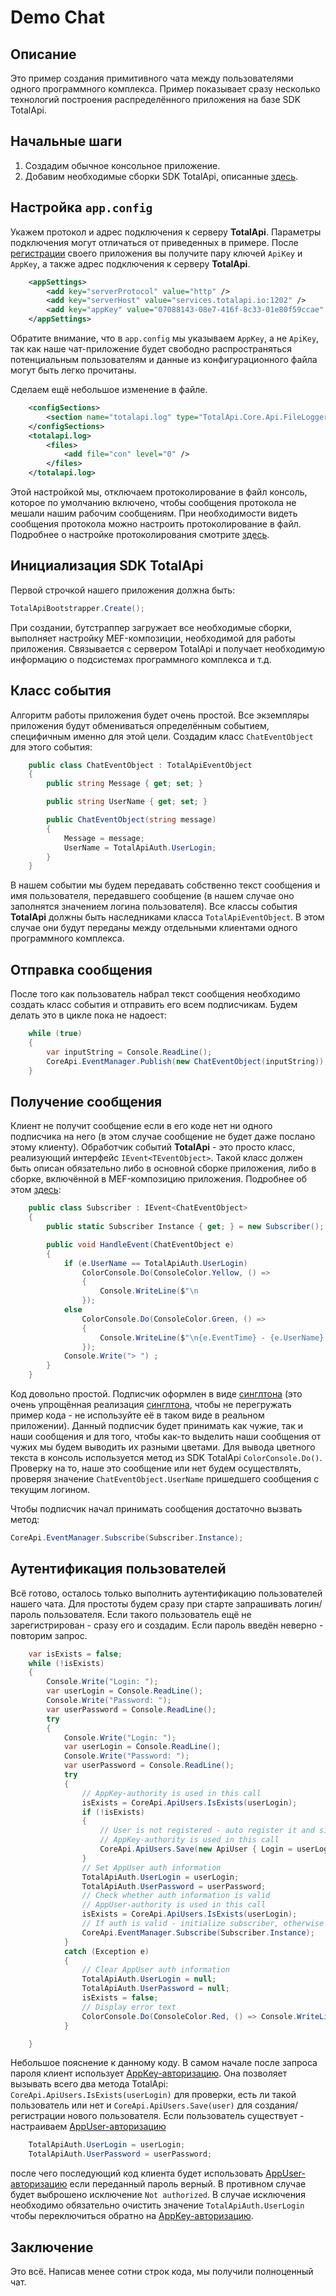 Demo Chat
=========

Описание
--------
Это пример создания примитивного чата между пользователями одного программного комплекса. Пример показывает сразу несколько технологий  построения распределённого приложения на базе SDK TotalApi.

Начальные шаги
-------------
1. Создадим обычное консольное приложение.
2. Добавим необходимые сборки SDK TotalApi, описанные [здесь](https://github.com/TotalApi/SDK-dNet#3-include-the-sdk-modules).

Настройка `app.config`
----------------------
Укажем протокол и адрес подключения к серверу **TotalApi**. Параметры подключения могут отличаться от приведенных в примере.
После [регистрации](http://billing.totalapi.io) своего приложения вы получите пару ключей `ApiKey` и `AppKey`, а также адрес подключения к серверу **TotalApi**. 
```xml
    <appSettings>
        <add key="serverProtocol" value="http" />
        <add key="serverHost" value="services.totalapi.io:1202" />
        <add key="appKey" value="07088143-08e7-416f-8c33-01e80f59ccae" />
    </appSettings>
```
Обратите внимание, что в `app.config` мы указываем `AppKey`, а не `ApiKey`, так как наше чат-приложение будет свободно распространяться потенциальным пользователям и данные из конфигурационного файла могут быть легко прочитаны.

Сделаем ещё небольшое изменение в файле.  
```xml
    <configSections>
        <section name="totalapi.log" type="TotalApi.Core.Api.FileLoggerConfiguration, TotalApi.Core" />
    </configSections>
    <totalapi.log>
        <files>
            <add file="con" level="0" />
        </files>
    </totalapi.log>
```
Этой настройкой мы, отключаем протоколирование в файл консоль, которое по умолчанию включено, чтобы сообщения протокола не мешали нашим рабочим сообщениям. При необходимости видеть сообщения протокола можно настроить протоколирование в файл. Подробнее о настройке протоколирования смотрите [здесь](https://github.com/TotalApi/SDK-dNet/blob/master/documentation/sdksettings.md#appllication-log-parameters).

Инициализация SDK TotalApi
--------------------------
Первой строчкой нашего приложения должна быть:
```C#
TotalApiBootstrapper.Create();
```
При создании, бутстраппер загружает все необходимые сборки, выполняет настройку MEF-композиции, необходимой для работы приложения. Связывается с сервером TotalApi и получает необходимую информацию о подсистемах программного комплекса и т.д.   


Класс события
-------------
Алгоритм работы приложения будет очень простой. Все экземпляры приложения будут обмениваться определённым событием, специфичным именно для этой цели. 
Создадим класс `ChatEventObject` для этого события:
```C#
    public class ChatEventObject : TotalApiEventObject
    {
        public string Message { get; set; }

        public string UserName { get; set; }

        public ChatEventObject(string message)
        {
            Message = message;
            UserName = TotalApiAuth.UserLogin;
        }
    }
``` 
В нашем событии мы будем передавать собственно текст сообщения и имя пользователя, передавшего сообщение (в нашем случае оно заполнятся значением логина пользователя). 
Все классы события **TotalApi** должны быть наследниками класса `TotalApiEventObject`. В этом случае они будут переданы между отдельными клиентами одного программного комплекса.


Отправка сообщения
------------------
После того как пользователь набрал текст сообщения необходимо создать класс события и отправить его всем подписчикам. Будем делать это в цикле пока не надоест:
```C#
    while (true)
    {
        var inputString = Console.ReadLine();
        CoreApi.EventManager.Publish(new ChatEventObject(inputString));
    }
``` 

Получение сообщения
-------------------
Клиент не получит сообщение если в его коде нет ни одного подписчика на него (в этом случае сообщение не будет даже послано этому клиенту). Обработчик событий **TotalApi** - это просто класс, реализующий интерфейс `IEvent<TEventObject>`. Такой класс должен быть описан обязательно либо в основной сборке приложения, либо в сборке, включённой в MEF-композицию приложения. Подробнее об этом [здесь](https://github.com/TotalApi/SDK-dNet/blob/master/documentation/sdkload.md#using-mef-platform):
```C#
    public class Subscriber : IEvent<ChatEventObject>
    {
        public static Subscriber Instance { get; } = new Subscriber();

        public void HandleEvent(ChatEventObject e)
        {
            if (e.UserName == TotalApiAuth.UserLogin)
                ColorConsole.Do(ConsoleColor.Yellow, () =>
                {
                    Console.WriteLine($"\n                                               {e.EventTime} - Me > {e.Message}");
                });
            else
                ColorConsole.Do(ConsoleColor.Green, () =>
                {
                    Console.WriteLine($"\n{e.EventTime} - {e.UserName} > {e.Message}");
                });
            Console.Write("> ") ;
        }
    }
``` 
Код довольно простой. Подписчик оформлен в виде [синглтона](https://en.wikipedia.org/wiki/Singleton_pattern) (это очень упрощённая реализация [синглтона](https://en.wikipedia.org/wiki/Singleton_pattern), чтобы не перегружать пример кода - не используйте её в таком виде в реальном приложении).
Данный подписчик будет принимать как чужие, так и наши сообщения и для того, чтобы как-то выделить наши сообщения от чужих мы будем выводить их разными цветами. Для вывода цветного текста в консоль используется метод из SDK TotalApi `ColorConsole.Do()`. Проверку на то, наше это сообщение или нет будем осуществлять, проверяя значение `ChatEventObject.UserName` пришедшего сообщения с текущим логином.

Чтобы подписчик начал принимать сообщения достаточно вызвать метод:
```C#
CoreApi.EventManager.Subscribe(Subscriber.Instance);
```

Аутентификация пользователей
----------------------------
Всё готово, осталось только выполнить аутентификацию пользователей нашего чата. Для простоты будем сразу при старте запрашивать логин/пароль пользователя. Если такого пользователь ещё не зарегистрирован - сразу его и создадим. Если пароль введён неверно - повторим запрос.
```C#
    var isExists = false;
    while (!isExists)
    {
        Console.Write("Login: ");
        var userLogin = Console.ReadLine();
        Console.Write("Password: ");
        var userPassword = Console.ReadLine();
        try
        {
            Console.Write("Login: ");
            var userLogin = Console.ReadLine();
            Console.Write("Password: ");
            var userPassword = Console.ReadLine();
            try
            {
                // AppKey-authority is used in this call
                isExists = CoreApi.ApiUsers.IsExists(userLogin);
                if (!isExists)
                {
                    // User is not registered - auto register it and sign in
                    // AppKey-authority is used in this call
                    CoreApi.ApiUsers.Save(new ApiUser { Login = userLogin, Password = userPassword }, true);
                }
                // Set AppUser auth information
                TotalApiAuth.UserLogin = userLogin;
                TotalApiAuth.UserPassword = userPassword;
                // Check whether auth information is valid
                // AppUser-authority is used in this call
                isExists = CoreApi.ApiUsers.IsExists(userLogin);
                // If auth is valid - initialize subscriber, otherwise exception will be thrown
                CoreApi.EventManager.Subscribe(Subscriber.Instance);
            }
            catch (Exception e)
            {
                // Clear AppUser auth information
                TotalApiAuth.UserLogin = null;
                TotalApiAuth.UserPassword = null;
                isExists = false;
                // Display error text
                ColorConsole.Do(ConsoleColor.Red, () => Console.WriteLine(e.FullMessage()));
            }

    }

```
Небольшое пояснение к данному коду. В самом начале после запроса пароля клиент использует [AppKey-авторизацию](). Она позволяет вызывать всего два метода TotalApi: `CoreApi.ApiUsers.IsExists(userLogin)` для проверки, есть ли такой пользователь или нет и `CoreApi.ApiUsers.Save(user)` для создания/регистрации нового пользователя.
Если пользователь существует - настраиваем [AppUser-авторизацию]()
```C#
    TotalApiAuth.UserLogin = userLogin;
    TotalApiAuth.UserPassword = userPassword;
```
после чего последующий код клиента будет использовать [AppUser-авторизацию]() если переданный пароль верный. В противном случае будет выброшено исключение `Not authorized`.
В случае исключения необходимо обязательно очистить значение `TotalApiAuth.UserLogin` чтобы переключиться обратно на [AppKey-авторизацию]().

Заключение
----------
Это всё. Написав менее сотни строк кода, мы получили полноценный чат. 